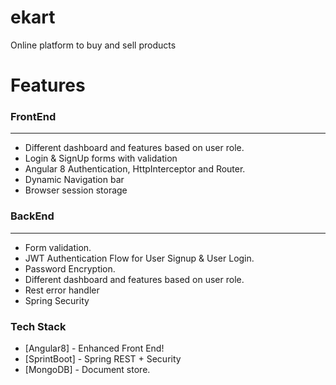# ekart
Online platform to buy and sell products

# Features

### FrontEnd
                
----
- Different dashboard and features based on user role.
- Login & SignUp forms with validation
- Angular 8 Authentication, HttpInterceptor and Router.
- Dynamic Navigation bar
- Browser session storage

### BackEnd
                
----
- Form validation.
- JWT Authentication Flow for User Signup & User Login.
- Password Encryption.
- Different dashboard and features based on user role.
- Rest error handler
- Spring Security

### Tech Stack

* [Angular8] - Enhanced Front End!
* [SprintBoot] - Spring REST + Security
* [MongoDB] - Document store.
